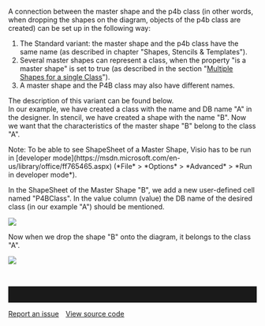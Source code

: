 A connection between the master shape and the p4b class (in other words,
when dropping the shapes on the diagram, objects of the p4b class are
created) can be set up in the following way:

1.  The Standard variant: the master shape and the p4b class have the
    same name (as described in chapter "Shapes, Stencils & Templates").
2.  Several master shapes can represent a class, when the property "is a
    master shape" is set to true (as described in the section "[Multiple
    Shapes for a single Class](multiple-shapes-for-a-single-class)"). 
3.  A master shape and the P4B class may also have different names.

The description of this variant can be found below.  
In our example, we have created a class with the name and DB name "A" in
the designer. In stencil, we have created a shape with the name "B". Now
we want that the characteristics of the master shape "B" belong to the
class "A".

<div class="info">
Note:  
To be able to see ShapeSheet of a Master Shape, Visio has to be run in
[developer mode](https://msdn.microsoft.com/en-us/library/office/ff765465.aspx) (*File* &gt; *Options* &gt; *Advanced* &gt; *Run in developer mode*).
</div>

  
In the ShapeSheet of the Master Shape "B", we add a new user-defined
cell named "P4BClass". In the value column (value) the DB name of the
desired class (in our example "A") should be mentioned.

![](//images.ctfassets.net/utx1h0gfm1om/5I1GEk1wbKEkcYcgKIW4oI/2c9aa9e38d6101a6979377a3633bf044/328710.png)

Now when we drop the shape "B" onto the diagram, it belongs to the class
"A".

![](//images.ctfassets.net/utx1h0gfm1om/5Ad2lmYwrm0KqAoKIoWQCS/51a3cf2152c1d23131818b94b351bcb6/328712.png)

 

<hr style="padding-top:2rem" />
<a href="https://github.com/process4/docs/issues" target="_blank" class="bgw btn btn-primary btn-lg shadow-sm">Report an issue</a>
<a href="https://github.com/process4/docs" target="_blank" class="bgw btn btn-primary btn-lg shadow-sm" style="margin-left:10px;">View source code</a>